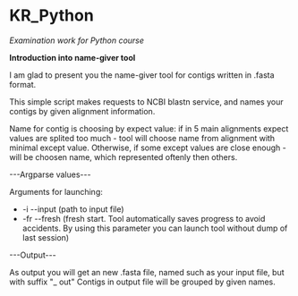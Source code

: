 # KR_Python
*Examination work for Python course*

**Introduction into name-giver tool**

I am glad to present you the name-giver tool for contigs written in .fasta format.

This simple script makes requests to NCBI blastn service, and names your contigs by given alignment information.

Name for contig is choosing by expect value: if in 5 main alignments expect values are splited too much - tool will choose name from alignment with minimal except value. Otherwise, if some except values are close enough - will be choosen name, which represented oftenly then others.

---Argparse values---

Arguments for launching:
  * -i --input  (path to input file)
  * -fr --fresh (fresh start. Tool automatically saves progress to avoid accidents. By using this parameter you can launch tool without dump of last session)
  
  
---Output---

As output you will get an new .fasta file, named such as your input file, but with suffix "_ out"
Contigs in output file will be grouped by given names.
